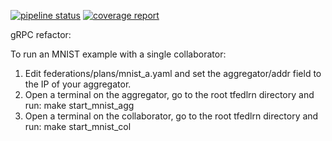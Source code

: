 [![pipeline status](https://gitlab.devtools.intel.com/weilinxu/spr_secure_intelligence-trusted_federated_learning/badges/master/pipeline.svg)](https://gitlab.devtools.intel.com/weilinxu/spr_secure_intelligence-trusted_federated_learning/commits/master)
[![coverage report](https://gitlab.devtools.intel.com/weilinxu/spr_secure_intelligence-trusted_federated_learning/badges/master/coverage.svg)](https://gitlab.devtools.intel.com/weilinxu/spr_secure_intelligence-trusted_federated_learning/commits/master)



gRPC refactor:

To run an MNIST example with a single collaborator:

1. Edit federations/plans/mnist_a.yaml and set the aggregator/addr field to the IP of your aggregator.
2. Open a terminal on the aggregator, go to the root tfedlrn directory and run: make start_mnist_agg
3. Open a terminal on the collaborator, go to the root tfedlrn directory and run: make start_mnist_col
